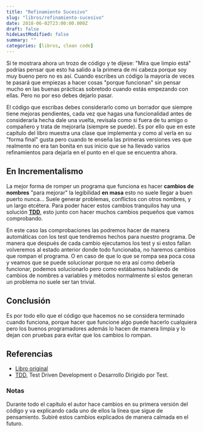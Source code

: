 ```yaml
---
title: "Refinamiento Sucesivo"
slug: "libros/refinamiento-sucesivo"
date: 2018-06-02T23:00:00.000Z
draft: false
hideLastModified: false
summary: ""
categories: [libros, clean code]
---
```



  Si te mostrara ahora un trozo de código y te dijese: "Mira que limpio está"
  podrías pensar que esto ha salido a la primera de mi cabeza porque soy muy
  bueno pero no es así. Cuando escribes un código la mayoría de veces te pasará
  que empiezas a hacer cosas "porque funcionan" sin pensar mucho en las buenas
  prácticas sobretodo cuando estás empezando con ellas. Pero no por eso debes
  dejarlo pasar.

  El código que escribas debes considerarlo como un borrador que siempre tiene
  mejoras pendientes, cada vez que hagas una funcionalidad antes de considerarla
  hecha dale una vuelta, revísala como si fuera de tu amigo o compañero y trata
  de mejorarla (siempre se puede). Es por ello que en este capítulo del libro
  muestra una clase que implementa y como al verla en su "forma final" gusta
  pero cuando te enseña las primeras versiones ves que realmente no era tan
  bonita en sus inicio que se ha llevado varios refinamientos para dejarla en el
  punto en el que se encuentra ahora.

En Incrementalismo
--------------------------------------------------------------------------------

  La mejor forma de romper un programa que funciona es hacer __cambios de
  nombres__ "para mejorar" la legibilidad __en masa__ esto no suele llegar a
  buen puerto nunca... Suele generar problemas, conflictos con otros nombres, y
  un largo etcétera. Para poder hacer estos cambios tranquilos hay una solución
  [__TDD__][TDD], esto junto con hacer muchos cambios pequeños que vamos
  comprobando.

  En este caso las comprobaciones las podremos hacer de manera  automáticas con
  los test que tendremos hechos para nuestro programa. De manera que después de
  cada cambio ejecutamos los test y si estos fallan volveremos al estado
  anterior donde todo funcionaba, no haremos cambios que rompan el programa. O
  en caso de que lo que se rompa sea poca cosa y veamos que se puede solucionar
  porque no era así como debería funcionar, podemos solucionarlo pero como
  estábamos hablando de cambios de nombres a variables y métodos normalmente si
  estos generan un problema no suele ser tan trivial.

Conclusión
--------------------------------------------------------------------------------

  Es por todo ello que el código que hacemos no se considera terminado cuando
  funciona, porque hacer que funcione algo puede hacerlo cualquiera pero los
  buenos programadores además lo hacen de manera limpia y lo dejan con pruebas
  para evitar que los cambios lo rompan.

Referencias
--------------------------------------------------------------------------------

* [Libro original]
* [TDD], Test Driven Development o Desarrollo Dirigido por Test.


### Notas

  Durante todo el capítulo el autor hace cambios en su primera versión del
  código y va explicando cada uno de ellos la línea que sigue de pensamiento.
  Subiré estos cambios explicados de manera calmada en el futuro.

<!--------------------- All links here ---------------------------------------->

[Libro original]: https://leer.amazon.es/kp/embed?asin=B001GSTOAM&preview=newtab&linkCode=kpe&ref_=cm_sw_r_kb_dp_bopYAb3Y71AX3&tag=5413
[TDD]: https://es.wikipedia.org/wiki/Desarrollo_guiado_por_pruebas
